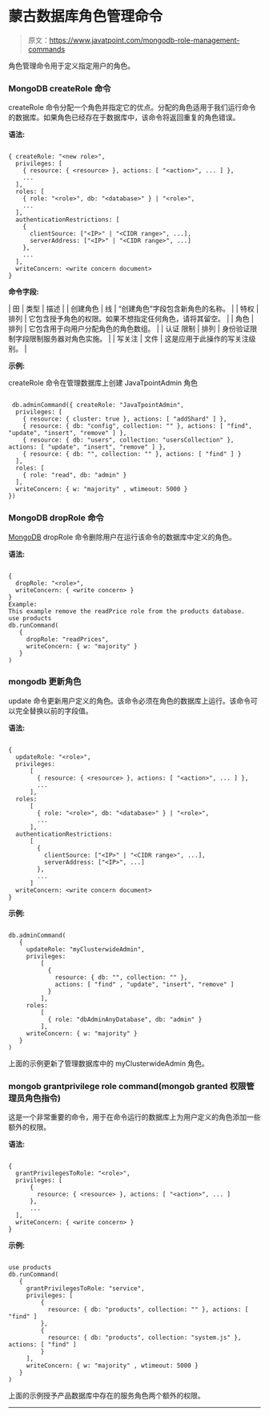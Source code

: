# 蒙古数据库角色管理命令

> 原文：<https://www.javatpoint.com/mongodb-role-management-commands>

角色管理命令用于定义指定用户的角色。

### MongoDB createRole 命令

createRole 命令分配一个角色并指定它的优点。分配的角色适用于我们运行命令的数据库。如果角色已经存在于数据库中，该命令将返回重复的角色错误。

**语法:**

```

{ createRole: "<new role>",
  privileges: [
    { resource: { <resource> }, actions: [ "<action>", ... ] },
    ...
  ],
  roles: [
    { role: "<role>", db: "<database>" } | "<role>",
    ...
  ],
  authenticationRestrictions: [
    {
      clientSource: ["<IP>" | "<CIDR range>", ...],
      serverAddress: ["<IP>" | "<CIDR range>", ...]
    },
    ...
  ],
  writeConcern: <write concern document>
}

```

**命令字段:**

| 田 | 类型 | 描述 |
| 创建角色 | 线 | “创建角色”字段包含新角色的名称。 |
| 特权 | 排列 | 它包含授予角色的权限。如果不想指定任何角色，请将其留空。 |
| 角色 | 排列 | 它包含用于向用户分配角色的角色数组。 |
| 认证
限制 | 排列 | 身份验证限制字段限制服务器对角色实施。 |
| 写关注 | 文件 | 这是应用于此操作的写关注级别。 |

**示例:**

createRole 命令在管理数据库上创建 JavaTpointAdmin 角色

```

 db.adminCommand({ createRole: "JavaTpointAdmin",
  privileges: [
    { resource: { cluster: true }, actions: [ "addShard" ] },
    { resource: { db: "config", collection: "" }, actions: [ "find", "update", "insert", "remove" ] },
    { resource: { db: "users", collection: "usersCollection" }, actions: [ "update", "insert", "remove" ] },
    { resource: { db: "", collection: "" }, actions: [ "find" ] }
  ],
  roles: [
    { role: "read", db: "admin" }
  ],
  writeConcern: { w: "majority" , wtimeout: 5000 }
})

```

### MongoDB dropRole 命令

[MongoDB](https://www.javatpoint.com/mongodb-tutorial) dropRole 命令删除用户在运行该命令的数据库中定义的角色。

**语法:**

```

{
  dropRole: "<role>",
  writeConcern: { <write concern> }
}
Example:
This example remove the readPrice role from the products database.
use products
db.runCommand(
   {
     dropRole: "readPrices",
     writeConcern: { w: "majority" }
   }
)

```

### mongodb 更新角色

update 命令更新用户定义的角色。该命令必须在角色的数据库上运行。该命令可以完全替换以前的字段值。

**语法:**

```

{
  updateRole: "<role>",
  privileges:
      [
        { resource: { <resource> }, actions: [ "<action>", ... ] },
        ...
      ],
  roles:
      [
        { role: "<role>", db: "<database>" } | "<role>",
        ...
      ],
  authenticationRestrictions:
      [
        {
          clientSource: ["<IP>" | "<CIDR range>", ...],
          serverAddress: ["<IP>", ...]
        },
        ...
      ]
  writeConcern: <write concern document>
}

```

**示例:**

```

db.adminCommand(
   {
     updateRole: "myClusterwideAdmin",
     privileges:
         [
           {
             resource: { db: "", collection: "" },
             actions: [ "find" , "update", "insert", "remove" ]
           }
         ],
     roles:
         [
           { role: "dbAdminAnyDatabase", db: "admin" }
         ],
     writeConcern: { w: "majority" }
   }
)

```

上面的示例更新了管理数据库中的 myClusterwideAdmin 角色。

### mongob grantprivilege role command(mongob granted 权限管理员角色指令)

这是一个非常重要的命令，用于在命令运行的数据库上为用户定义的角色添加一些额外的权限。

**语法:**

```

{
  grantPrivilegesToRole: "<role>",
  privileges: [
      {
        resource: { <resource> }, actions: [ "<action>", ... ]
      },
      ...
  ],
  writeConcern: { <write concern> }
}

```

**示例:**

```

use products
db.runCommand(
   {
     grantPrivilegesToRole: "service",
     privileges: [
         {
           resource: { db: "products", collection: "" }, actions: [ "find" ]
         },
         {
           resource: { db: "products", collection: "system.js" }, actions: [ "find" ]
         }
     ],
     writeConcern: { w: "majority" , wtimeout: 5000 }
   }
)

```

上面的示例授予产品数据库中存在的服务角色两个额外的权限。

* * *